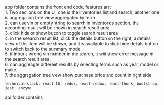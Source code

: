 app folder contains the front end code, features are:\
	1. Two sections on the UI, one is the inventories list and search, another one is aggregation tree view aggregated by term\
     2. can use vin or empty string to search in inventories section, the according result will be shown in search result area\
     3. click hide or show button to toggle search result area\
     4. in the seearch result list, click the details button on the right, a details view of the item will be shown, and it is available to 		click hide detials button to switch back to the summary mode.\
	5. if input a wrong vin number in the search, it will show error message in the search result area.\
	6. can aggreagte different results by selecting terms such as year, model or make.\
	7. the aggregation tree view show purchase price and count in right side
	
	technical stack: react 16, redux, react-redux, react-thunk, bootstrap, jest, enzyme
	
api folder contains 	
	
	
